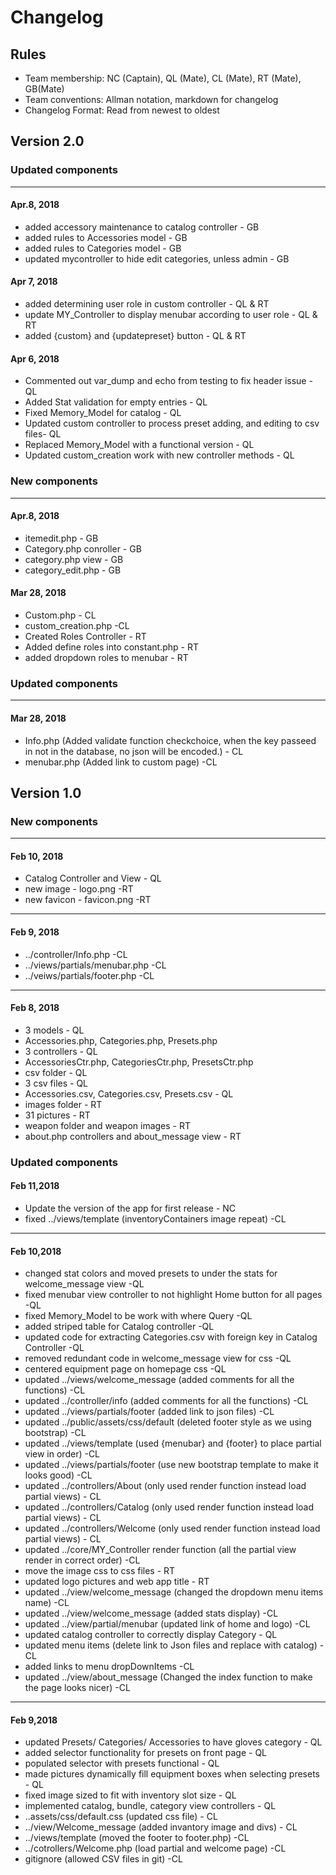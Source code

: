 # Changelog

## Rules

* Team membership:  NC (Captain), QL (Mate), CL (Mate), RT (Mate), GB(Mate)
* Team conventions: Allman notation, markdown for changelog  
* Changelog Format: Read from newest to oldest

## Version 2.0

### Updated components
-------------------------------------------------------------------------------------------------
#### Apr.8, 2018
* added accessory maintenance to catalog controller - GB
* added rules to Accessories model - GB
* added rules to Categories model - GB
* updated mycontroller to hide edit categories, unless admin - GB
#### Apr 7, 2018
* added determining user role in custom controller - QL & RT
* update MY_Controller to display menubar according to user role - QL & RT
* added {custom} and {updatepreset} button - QL & RT
#### Apr 6, 2018
* Commented out var_dump and echo from testing to fix header issue - QL
* Added Stat validation for empty entries - QL
* Fixed Memory_Model for catalog - QL
* Updated custom controller to process preset adding, and editing to csv files- QL
* Replaced Memory_Model with a functional version - QL
* Updated custom_creation work with new controller methods - QL

### New components
-------------------------------------------------------------------------------------------------
#### Apr.8, 2018
* itemedit.php - GB
* Category.php conroller - GB
* category.php view - GB
* category_edit.php - GB
#### Mar 28, 2018
* Custom.php - CL
* custom_creation.php -CL
* Created Roles Controller - RT
* Added define roles into constant.php - RT
* added dropdown roles to menubar - RT

### Updated components
-------------------------------------------------------------------------------------------------
#### Mar 28, 2018
* Info.php (Added validate function checkchoice, when the key passeed in not in the database, no json will be encoded.) - CL
* menubar.php (Added link to custom page) -CL
## Version 1.0

### New components
-------------------------------------------------------------------------------------------------
#### Feb 10, 2018
* Catalog Controller and View - QL
* new image - logo.png -RT
* new favicon - favicon.png -RT
-------------------------------------------------------------------------------------------------
#### Feb 9, 2018
* ../controller/Info.php -CL
* ../views/partials/menubar.php -CL
* ../veiws/partials/footer.php -CL
-------------------------------------------------------------------------------------------------
#### Feb 8, 2018
* 3 models - QL
* Accessories.php, Categories.php, Presets.php
* 3 controllers - QL
* AccessoriesCtr.php, CategoriesCtr.php, PresetsCtr.php
* csv folder - QL
* 3 csv files - QL
* Accessories.csv, Categories.csv, Presets.csv - QL
* images folder - RT
* 31 pictures - RT
* weapon folder and weapon images - RT
* about.php controllers and about_message view - RT

### Updated components
#### Feb 11,2018
* Update the version of the app for first release - NC
* fixed ../views/template (inventoryContainers image repeat) -CL
-------------------------------------------------------------------------------------------------
#### Feb 10,2018
* changed stat colors and moved presets to under the stats for welcome_message view -QL
* fixed menubar view controller to not highlight Home button for all pages -QL
* fixed Memory_Model to be work with where Query -QL
* added striped table for Catalog controller -QL
* updated code for extracting Categories.csv with foreign key in Catalog Controller -QL
* removed redundant code in welcome_message view for css -QL
* centered equipment page on homepage css -QL
* updated ../views/welcome_message (added comments for all the functions) -CL
* updated ../controller/info (added comments for all the functions) -CL
* updated ../views/partials/footer (added link to json files) -CL
* updated ../public/assets/css/default (deleted footer style as we using bootstrap) -CL
* updated ../views/template (used {menubar} and {footer} to place partial view in order) -CL
* updated ../views/partials/footer (use new bootstrap template to make it looks good) -CL
* updated ../controllers/About (only used render function instead load partial views) - CL
* updated ../controllers/Catalog (only used render function instead load partial views) - CL
* updated ../controllers/Welcome (only used render function instead load partial views) - CL
* updated ../core/MY_Controller render function (all the partial view render in correct order) -CL
* move the image css to css files - RT
* updated logo pictures and web app title - RT
* updated ../view/welcome_message (changed the dropdown menu items name) -CL
* updated ../view/welcome_message (added stats display) -CL
* updated ../view/partial/menubar (updated link of home and logo) -CL
* updated catalog controller to correctly display Category - QL
* updated menu items (delete link to Json files and replace with catalog) -CL
* added links to menu dropDownItems -CL
* updated ../view/about_message (Changed the index function to make the page looks nicer) -CL
-------------------------------------------------------------------------------------------------
#### Feb 9,2018
* updated Presets/ Categories/ Accessories to have gloves category - QL
* added selector functionality for presets on front page - QL
* populated selector with presets functional - QL
* made pictures dynamically fill equipment boxes when selecting presets - QL
* fixed image sized to fit with inventory slot size - QL
* implemented catalog, bundle, category view controllers - QL
* ..assets/css/default.css (updated css file) - CL
* ../view/Welcome_message (added invantory image and divs) - CL
* ../views/template (moved the footer to footer.php) -CL
* ../cotrollers/Welcome.php (load partial and welcome page) -CL
* gitignore (allowed CSV files in git) -CL
